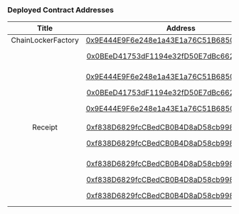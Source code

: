 ### Deployed Contract Addresses

| Title | Address | Network
|:-------------:|:-------------:|:-------------:| 
| ChainLockerFactory | [0x9E444E9F6e248e1a43E1a76C51B685060BeAd3C1](https://etherscan.io/address/0x9e444e9f6e248e1a43e1a76c51b685060bead3c1) | Ethereum
|  | [0x0BEeD41753dF1194e32fD50E7dBc662FA2b2BD43](https://goerli.etherscan.io/address/0x0beed41753df1194e32fd50e7dbc662fa2b2bd43) | Goerli (Testnet)
|  | [0x9E444E9F6e248e1a43E1a76C51B685060BeAd3C1](https://zkevm.polygonscan.com/address/0x9e444e9f6e248e1a43e1a76c51b685060bead3c1) | Polygon zkEVM
|  | [0x0BEeD41753dF1194e32fD50E7dBc662FA2b2BD43](https://optimistic.etherscan.io/address/0x0beed41753df1194e32fd50e7dbc662fa2b2bd43) | Optimism
|  | [0x9E444E9F6e248e1a43E1a76C51B685060BeAd3C1](https://arbiscan.io/address/0x9e444e9f6e248e1a43e1a76c51b685060bead3c1) | Arbitrum One
|  |
| Receipt | [0xf838D6829fcCBedCB0B4D8aD58cb99814F935BA8](https://etherscan.io/address/0xf838D6829fcCBedCB0B4D8aD58cb99814F935BA8) | Ethereum
|  | [0xf838D6829fcCBedCB0B4D8aD58cb99814F935BA8](https://goerli.etherscan.io/address/0xf838d6829fccbedcb0b4d8ad58cb99814f935ba8) | Goerli (Testnet)
|  | [0xf838D6829fcCBedCB0B4D8aD58cb99814F935BA8](https://zkevm.polygonscan.com/address/0xf838D6829fcCBedCB0B4D8aD58cb99814F935BA8) | Polygon zkEVM
|  | [0xf838D6829fcCBedCB0B4D8aD58cb99814F935BA8](https://optimistic.etherscan.io/address/0xf838d6829fccbedcb0b4d8ad58cb99814f935ba8) | Optimism
|  | [0xf838D6829fcCBedCB0B4D8aD58cb99814F935BA8](https://arbiscan.io/address/0xf838d6829fccbedcb0b4d8ad58cb99814f935ba8) | Arbitrum One
